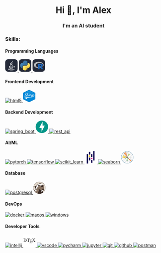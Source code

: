 <h1 align="center">Hi 👋, I'm Alex</h1>
<h3 align="center">I'm an AI student</h3>

<h3 align="left">Skills:</h3>

<h4>Programming Languages</h4>
  <a href="https://www.java.com" target="_blank" rel="noreferrer">
    <img src="https://raw.githubusercontent.com/tandpfun/skill-icons/65dea6c4eaca7da319e552c09f4cf5a9a8dab2c8/icons/Java-Dark.svg" alt="java" width="40" height="40"/>
  </a>

  <a href="https://www.python.org" target="_blank" rel="noreferrer">
    <img src="https://raw.githubusercontent.com/tandpfun/skill-icons/65dea6c4eaca7da319e552c09f4cf5a9a8dab2c8/icons/Python-Dark.svg" alt="python" width="40" height="40"/>
  </a>
  <a href="https://www.r-project.org/" target="_blank" rel="noreferrer">
    <img src="https://raw.githubusercontent.com/tandpfun/skill-icons/65dea6c4eaca7da319e552c09f4cf5a9a8dab2c8/icons/R-Dark.svg" alt="r" width="40" height="40"/>
  </a>
</p>

<h4>Frontend Development</h4>
<p align="left">
  <a href="https://www.w3.org/html/" target="_blank" rel="noreferrer">
    <img src="https://raw.githubusercontent.com/marwin1991/profile-technology-icons/refs/heads/main/icons/html.png" alt="html5" width="40" height="40"/>
  </a>
  <a href="https://shiny.rstudio.com/" target="_blank" rel="noreferrer">
    <img src="https://raw.githubusercontent.com/rstudio/hex-stickers/master/PNG/shiny.png" alt="shiny" width="40" height="40"/>
  </a>
</p>

<h4>Backend Development</h4>
<p align="left">
  <a href="https://spring.io/projects/spring-boot" target="_blank" rel="noreferrer">
    <img src="https://raw.githubusercontent.com/marwin1991/profile-technology-icons/refs/heads/main/icons/spring_boot.png" alt="spring_boot" width="40" height="40"/>
  </a>
  <a href="https://fastapi.tiangolo.com/" target="_blank" rel="noreferrer">
    <img src="https://raw.githubusercontent.com/devicons/devicon/master/icons/fastapi/fastapi-original.svg" alt="fastapi" width="40" height="40"/>
  </a>
  <a href="https://restfulapi.net/" target="_blank" rel="noreferrer">
    <img src="https://raw.githubusercontent.com/marwin1991/profile-technology-icons/refs/heads/main/icons/rest.png" alt="rest_api" width="40" height="40"/>
  </a>
</p>

<h4>AI/ML</h4>
<p align="left">
  <a href="https://pytorch.org/" target="_blank" rel="noreferrer">
    <img src="https://www.vectorlogo.zone/logos/pytorch/pytorch-icon.svg" alt="pytorch" width="40" height="40"/>
  </a>
  <a href="https://www.tensorflow.org/" target="_blank" rel="noreferrer">
    <img src="https://raw.githubusercontent.com/marwin1991/profile-technology-icons/refs/heads/main/icons/tensorflow.png" alt="tensorflow" width="40" height="40"/>
  </a>
  <a href="https://scikit-learn.org/" target="_blank" rel="noreferrer">
    <img src="https://upload.wikimedia.org/wikipedia/commons/0/05/Scikit_learn_logo_small.svg" alt="scikit_learn" width="40" height="40"/>
  </a>
  <a href="https://pandas.pydata.org/" target="_blank" rel="noreferrer">
    <img src="https://raw.githubusercontent.com/devicons/devicon/2ae2a900d2f041da66e950e4d48052658d850630/icons/pandas/pandas-original.svg" alt="pandas" width="40" height="40"/>
  </a>
  <a href="https://seaborn.pydata.org/" target="_blank" rel="noreferrer">
    <img src="https://seaborn.pydata.org/_images/logo-mark-lightbg.svg" alt="seaborn" width="40" height="40"/>
  </a>
  <a href="https://matplotlib.org/" target="_blank" rel="noreferrer">
    <img src="https://raw.githubusercontent.com/devicons/devicon/master/icons/matplotlib/matplotlib-original.svg" alt="matplotlib" width="40" height="40"/>
  </a>
</p>

<h4>Database</h4>
<p align="left">
  <a href="https://www.postgresql.org" target="_blank" rel="noreferrer">
    <img src="https://raw.githubusercontent.com/marwin1991/profile-technology-icons/refs/heads/main/icons/postgresql.png" alt="postgresql" width="40" height="40"/>
  </a>
  <a href="https://dbeaver.io/" target="_blank" rel="noreferrer">
    <img src="https://raw.githubusercontent.com/devicons/devicon/master/icons/dbeaver/dbeaver-original.svg" alt="dbeaver" width="40" height="40"/>
  </a>
</p>

<h4>DevOps</h4>
<p align="left">
  <a href="https://www.docker.com/" target="_blank" rel="noreferrer">
    <img src="https://raw.githubusercontent.com/marwin1991/profile-technology-icons/refs/heads/main/icons/docker.png" alt="docker" width="40" height="40"/>
  </a>
  <a href="https://www.apple.com/macos/" target="_blank" rel="noreferrer">
    <img src="https://raw.githubusercontent.com/marwin1991/profile-technology-icons/refs/heads/main/icons/macos.png" alt="macos" width="40" height="40"/>
  </a>
  <a href="https://www.microsoft.com/windows/" target="_blank" rel="noreferrer">
    <img src="https://raw.githubusercontent.com/marwin1991/profile-technology-icons/refs/heads/main/icons/windows.png" alt="windows" width="40" height="40"/>
  </a>
</p>

<h4>Developer Tools</h4>
<p align="left">
  <a href="https://www.jetbrains.com/idea/" target="_blank" rel="noreferrer">
    <img src="https://raw.githubusercontent.com/marwin1991/profile-technology-icons/refs/heads/main/icons/intellij.png" alt="intellij" width="40" height="40"/>
  </a>
  <a href="https://www.latex-project.org/" target="_blank" rel="noreferrer">
    <img src="https://raw.githubusercontent.com/devicons/devicon/master/icons/latex/latex-original.svg" alt="latex" width="40" height="40"/>
  </a>
  <a href="https://code.visualstudio.com/" target="_blank" rel="noreferrer">
    <img src="https://raw.githubusercontent.com/marwin1991/profile-technology-icons/refs/heads/main/icons/visual_studio_code.png" alt="vscode" width="40" height="40"/>
  </a>
  <a href="https://www.jetbrains.com/pycharm/" target="_blank" rel="noreferrer">
    <img src="https://raw.githubusercontent.com/marwin1991/profile-technology-icons/refs/heads/main/icons/pycharm.png" alt="pycharm" width="40" height="40"/>
  </a>
  <a href="https://jupyter.org/" target="_blank" rel="noreferrer">
    <img src="https://raw.githubusercontent.com/marwin1991/profile-technology-icons/refs/heads/main/icons/jupyter_notebook.png" alt="jupyter" width="40" height="40"/>
  </a>
  <a href="https://git-scm.com/" target="_blank" rel="noreferrer">
    <img src="https://raw.githubusercontent.com/marwin1991/profile-technology-icons/refs/heads/main/icons/git.png" alt="git" width="40" height="40"/>
  </a>
  <a href="https://github.com/" target="_blank" rel="noreferrer">
    <img src="https://raw.githubusercontent.com/marwin1991/profile-technology-icons/refs/heads/main/icons/github.png" alt="github" width="40" height="40"/>
  </a>
  <a href="https://postman.com" target="_blank" rel="noreferrer">
    <img src="https://raw.githubusercontent.com/marwin1991/profile-technology-icons/refs/heads/main/icons/postman.png" alt="postman" width="40" height="40"/>
  </a>
</p>
